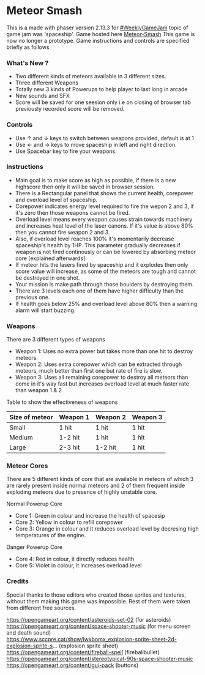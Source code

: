 # Meteor Smash
This is a made with phaser version 2.13.3 for [#WeeklyGameJam](https://itch.io/jam/weekly-game-jam-118) topic of game jam was 'spaceship'. Game hosted here [Meteor-Smash]() This game is now no longer a prototype. Game instructions and controls are specified briefly as follows

### What's New ?

  - Two different kinds of meteors available in 3 different sizes.
  - Three different Weapons
  - Totally new 3 kinds of Powerups to help player to last long in arcade
  - New sounds and SFX
  - Score will be saved for one seesion only i.e on closing of browser tab previously recorded score will be removed.

### Controls
   - Use &uarr; and &darr; keys to switch between weapons provided, default is at 1
   - Use &larr; and &rarr; keys to move spaceship in left and right direction.
   - Use Spacebar key to fire your weapons.

### Instructions
   - Main goal is to make score as high as possible, if there is a new highscore then only it will be saved in browser session.
   - There is a Rectangular panel that shows the current health, corepower and overload level of spaceship.
   - Corepower indicates energy level required to fire the wepon 2 and 3, if it's zero then those weapons cannot be fired.
   - Overload level means every weapon causes strain towards machinery and increases heat level of the laser canons. If it's value is above 80% then you cannot fire weapon 2 and 3.
   - Also, if overload level reaches 100% it's momentarily decrease spaceship's health by 1HP. This parameter gradually decreases if weapon is not fired continously or can be lowered by absorbing meteor core [explained afterwards].
   - If meteor hits the lasers fired by spaceship and it explodes then only score value will increase, as some of the meteors are tough and cannot be destroyed in one shot.
   - Your mission is make path through those boulders by destroying them.
   - There are 3 levels each one of them have higher difficulty than the previous one. 
   - If health goes below 25% and overload level above 80% then a warning alarm will start buzzing.

### Weapons
There are 3 different types of weapons
   
   - Weapon 1: Uses no extra power but takes more than one hit to destroy meteors. 
   - Weapon 2: Uses extra corepower which can be extracted through meteors, much better than first one but rate of fire is slow.
   - Weapon 3: Uses all remaining corepower to destroy all meteors than come in it's way fast but increases overload level at much faster rate than weapon 1 & 2.
 
Table to show the effectiveness of weapons

| Size of meteor | Weapon 1 | Weapon 2 | Weapon 3 |
| ------ | ------ | ------ | ------ |
| Small | 1 hit | 1 hit | 1 hit |
| Medium | 1-2 hit | 1 hit | 1 hit |
| Large | 2-3 hit | 1-2 hit | 1 hit |

### Meteor Cores

There are 5 different kinds of core that are available in meteors of which 3 are rarely present inside normal meteors and 2 of them frequent inside exploding meteors due to presence of highly unstable core.

Normal Powerup Core
   - Core 1: Green in colour and increase the health of spacesip
   - Core 2: Yellow in colour to refill corepower
   - Core 3: Orange in colour and it reduces overload level by decresing high temperatures of the engine.

Danger Powerup Core
   - Core 4: Red in colour, it directly reduces health
   - Core 5: Violet in colour, it increases overload level

### Credits
Special thanks to those editors who created those sprites and textures, without them making this game was impossible. Rest of them were taken from different free sources.

https://opengameart.org/content/asteroids-set-02 (for asteroids) <br>
https://opengameart.org/content/space-shooter-music (for menu screen and death sound) <br>
https://www.sccpre.cat/show/iwxbomx_explosion-sprite-sheet-2d-explosion-sprite-s... (explosion sprite sheet) <br>
https://opengameart.org/content/fireball-spell (fireballbullet) <br>
https://opengameart.org/content/stereotypical-90s-space-shooter-music
https://opengameart.org/content/gui-pack (buttons)
